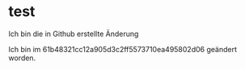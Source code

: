 # test

Ich bin die in Github erstellte Änderung

Ich bin im 61b48321cc12a905d3c2ff5573710ea495802d06 geändert worden.
